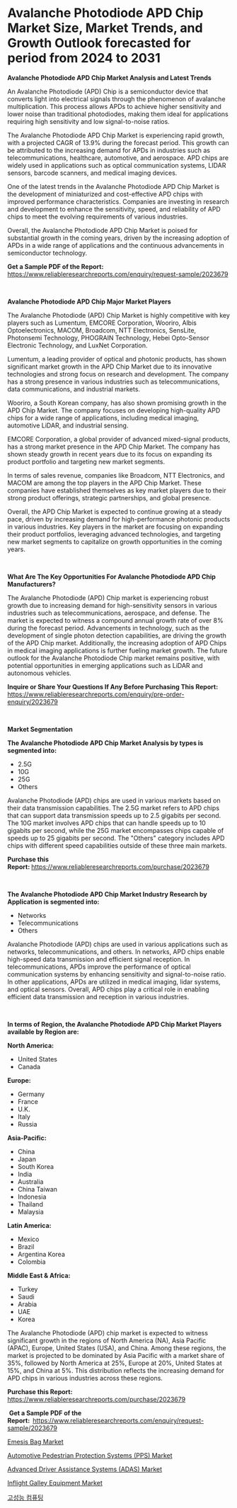 <p><h1>Avalanche Photodiode APD Chip Market Size, Market Trends, and Growth Outlook forecasted for period from 2024 to 2031</h1></p><p><strong>Avalanche Photodiode APD Chip Market Analysis and Latest Trends</strong></p>
<p><p>An Avalanche Photodiode (APD) Chip is a semiconductor device that converts light into electrical signals through the phenomenon of avalanche multiplication. This process allows APDs to achieve higher sensitivity and lower noise than traditional photodiodes, making them ideal for applications requiring high sensitivity and low signal-to-noise ratios.</p><p>The Avalanche Photodiode APD Chip Market is experiencing rapid growth, with a projected CAGR of 13.9% during the forecast period. This growth can be attributed to the increasing demand for APDs in industries such as telecommunications, healthcare, automotive, and aerospace. APD chips are widely used in applications such as optical communication systems, LIDAR sensors, barcode scanners, and medical imaging devices.</p><p>One of the latest trends in the Avalanche Photodiode APD Chip Market is the development of miniaturized and cost-effective APD chips with improved performance characteristics. Companies are investing in research and development to enhance the sensitivity, speed, and reliability of APD chips to meet the evolving requirements of various industries.</p><p>Overall, the Avalanche Photodiode APD Chip Market is poised for substantial growth in the coming years, driven by the increasing adoption of APDs in a wide range of applications and the continuous advancements in semiconductor technology.</p></p>
<p><strong>Get a Sample PDF of the Report:&nbsp;</strong> <a href="https://www.reliableresearchreports.com/enquiry/request-sample/2023679">https://www.reliableresearchreports.com/enquiry/request-sample/2023679</a></p>
<p>&nbsp;</p>
<p><strong>Avalanche Photodiode APD Chip Major Market Players</strong></p>
<p><p>The Avalanche Photodiode (APD) Chip Market is highly competitive with key players such as Lumentum, EMCORE Corporation, Wooriro, Albis Optoelectronics, MACOM, Broadcom, NTT Electronics, SensLite, Photonsemi Technology, PHOGRAIN Technology, Hebei Opto-Sensor Electronic Technology, and LuxNet Corporation.</p><p>Lumentum, a leading provider of optical and photonic products, has shown significant market growth in the APD Chip Market due to its innovative technologies and strong focus on research and development. The company has a strong presence in various industries such as telecommunications, data communications, and industrial markets.</p><p>Wooriro, a South Korean company, has also shown promising growth in the APD Chip Market. The company focuses on developing high-quality APD chips for a wide range of applications, including medical imaging, automotive LiDAR, and industrial sensing.</p><p>EMCORE Corporation, a global provider of advanced mixed-signal products, has a strong market presence in the APD Chip Market. The company has shown steady growth in recent years due to its focus on expanding its product portfolio and targeting new market segments.</p><p>In terms of sales revenue, companies like Broadcom, NTT Electronics, and MACOM are among the top players in the APD Chip Market. These companies have established themselves as key market players due to their strong product offerings, strategic partnerships, and global presence.</p><p>Overall, the APD Chip Market is expected to continue growing at a steady pace, driven by increasing demand for high-performance photonic products in various industries. Key players in the market are focusing on expanding their product portfolios, leveraging advanced technologies, and targeting new market segments to capitalize on growth opportunities in the coming years.</p></p>
<p>&nbsp;</p>
<p><strong>What Are The Key Opportunities For Avalanche Photodiode APD Chip Manufacturers?</strong></p>
<p><p>The Avalanche Photodiode (APD) Chip market is experiencing robust growth due to increasing demand for high-sensitivity sensors in various industries such as telecommunications, aerospace, and defense. The market is expected to witness a compound annual growth rate of over 8% during the forecast period. Advancements in technology, such as the development of single photon detection capabilities, are driving the growth of the APD Chip market. Additionally, the increasing adoption of APD Chips in medical imaging applications is further fueling market growth. The future outlook for the Avalanche Photodiode Chip market remains positive, with potential opportunities in emerging applications such as LiDAR and autonomous vehicles.</p></p>
<p><strong>Inquire or Share Your Questions If Any Before Purchasing This Report:</strong> <a href="https://www.reliableresearchreports.com/enquiry/pre-order-enquiry/2023679">https://www.reliableresearchreports.com/enquiry/pre-order-enquiry/2023679</a></p>
<p>&nbsp;</p>
<p><strong>Market Segmentation</strong></p>
<p><strong>The Avalanche Photodiode APD Chip Market Analysis by types is segmented into:</strong></p>
<p><ul><li>2.5G</li><li>10G</li><li>25G</li><li>Others</li></ul></p>
<p><p>Avalanche Photodiode (APD) chips are used in various markets based on their data transmission capabilities. The 2.5G market refers to APD chips that can support data transmission speeds up to 2.5 gigabits per second. The 10G market involves APD chips that can handle speeds up to 10 gigabits per second, while the 25G market encompasses chips capable of speeds up to 25 gigabits per second. The "Others" category includes APD chips with different speed capabilities outside of these three main markets.</p></p>
<p><strong>Purchase this Report:&nbsp;</strong><a href="https://www.reliableresearchreports.com/purchase/2023679">https://www.reliableresearchreports.com/purchase/2023679</a></p>
<p>&nbsp;</p>
<p><strong>The Avalanche Photodiode APD Chip Market Industry Research by Application is segmented into:</strong></p>
<p><ul><li>Networks</li><li>Telecommunications</li><li>Others</li></ul></p>
<p><p>Avalanche Photodiode (APD) chips are used in various applications such as networks, telecommunications, and others. In networks, APD chips enable high-speed data transmission and efficient signal reception. In telecommunications, APDs improve the performance of optical communication systems by enhancing sensitivity and signal-to-noise ratio. In other applications, APDs are utilized in medical imaging, lidar systems, and optical sensors. Overall, APD chips play a critical role in enabling efficient data transmission and reception in various industries.</p></p>
<p>&nbsp;</p>
<p><strong>In terms of Region, the Avalanche Photodiode APD Chip Market Players available by Region are:</strong></p>
<p>
    <p> <strong> North America: </strong>
        <ul>
            <li>United States</li>
            <li>Canada</li>
        </ul>
        </p> 
    <p> <strong> Europe: </strong>
        <ul>
            <li>Germany</li>
            <li>France</li>
            <li>U.K.</li>
            <li>Italy</li>
            <li>Russia</li>
        </ul>
        </p> 
    <p> <strong> Asia-Pacific: </strong>
        <ul>
            <li>China</li>
            <li>Japan</li>
            <li>South Korea</li>
            <li>India</li>
            <li>Australia</li>
            <li>China Taiwan</li>
            <li>Indonesia</li>
            <li>Thailand</li>
            <li>Malaysia</li>
        </ul>
        </p> 
    <p> <strong> Latin America: </strong>
        <ul>
            <li>Mexico</li>
            <li>Brazil</li>
            <li>Argentina Korea</li>
            <li>Colombia</li>
        </ul>
        </p> 
    <p> <strong> Middle East & Africa: </strong>
        <ul>
            <li>Turkey</li>
            <li>Saudi</li>
            <li>Arabia</li>
            <li>UAE</li>
            <li>Korea</li>
        </ul>
    </p>
    </p>
<p><p>The Avalanche Photodiode (APD) chip market is expected to witness significant growth in the regions of North America (NA), Asia Pacific (APAC), Europe, United States (USA), and China. Among these regions, the market is projected to be dominated by Asia Pacific with a market share of 35%, followed by North America at 25%, Europe at 20%, United States at 15%, and China at 5%. This distribution reflects the increasing demand for APD chips in various industries across these regions.</p></p>
<p><strong>Purchase this Report: </strong><a href="https://www.reliableresearchreports.com/purchase/2023679">https://www.reliableresearchreports.com/purchase/2023679</a></p>
<p>&nbsp;<strong>Get a Sample PDF of the Report:&nbsp;&nbsp;</strong><a href="https://www.reliableresearchreports.com/enquiry/request-sample/2023679">https://www.reliableresearchreports.com/enquiry/request-sample/2023679</a></p>
<p><strong></strong></p>
<p><p><a href="https://fearless-okapi-6c8.notion.site/Emesis-Bag-Market-Size-Market-Share-and-Global-Market-Analysis-Report-2024-2031-3233f66293844a01a184ed3869f9476d">Emesis Bag Market</a></p><p><a href="https://view.publitas.com/reportprime-1/automotive-pedestrian-protection-systems-pps-market-size-and-growth-market-segmentation-regional-and-country-breakdowns-and-market-trends-for-period-from-2024-2031/">Automotive Pedestrian Protection Systems (PPS) Market</a></p><p><a href="https://view.publitas.com/reportprime-1/advanced-driver-assistance-systems-adas-market-size-share-trends-analysis-report-by-material-by-type-by-end-user-by-region-and-segment-forecasts-2024-2031/">Advanced Driver Assistance Systems (ADAS) Market</a></p><p><a href="https://scarlet-rocket-c63.notion.site/Inflight-Galley-Equipment-Market-Size-Share-Trends-Analysis-Report-By-Application-Regional-Outlo-d3012a9b5c72407d92772fade31123aa">Inflight Galley Equipment Market</a></p><p><a href="https://github.com/crfsywufhm81415/Market-Research-Report-List-1/blob/main/9578415186542.md">고성능 컴퓨팅</a></p></p>